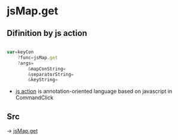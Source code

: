 # jsMap.get

## Difinition by js action

```js.js

var=keyCon
	?func=jsMap.get
	?args=
		&mapConString=
		&separatorString=
		&keyString=
```

- [js action](#) is annotation-oriented language based on javascript in CommandClick

## Src

-> [jsMap.get](https://github.com/puutaro/CommandClick/blob/master/app/src/main/java/com/puutaro/commandclick/fragment_lib/terminal_fragment/js_interface/JsMap.kt#L26)


